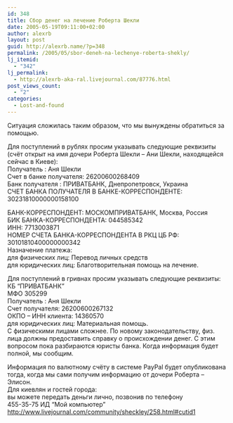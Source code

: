 ```yaml
---
id: 348
title: Сбор денег на лечение Роберта Шекли
date: 2005-05-19T09:11:00+02:00
author: alexrb
layout: post
guid: http://alexrb.name/?p=348
permalink: /2005/05/sbor-deneh-na-lechenye-roberta-shekly/
lj_itemid:
  - "342"
lj_permalink:
  - http://alexrb-aka-ral.livejournal.com/87776.html
post_views_count:
  - "2"
categories:
  - Lost-and-found
---
```

Ситуация сложилась таким образом, что мы вынуждены обратиться за помощью. 

Для поступлений в рублях просим указывать следующие реквизиты (счёт открыт на имя дочери Роберта Шекли &#8211; Ани Шекли, находящейся сейчас в Киеве):  
Получатель : Аня Шекли  
Счет в банке получателя: 26200600268409  
Банк получателя : ПРИВАТБАНК, Днепропетровск, Украина  
СЧЕТ БАНКА ПОЛУЧАТЕЛЯ В БАНКЕ-КОРРЕСПОНДЕНТЕ: 30231810000000158100

БАНК-КОРРЕСПОНДЕНТ: МОСКОМПРИВАТБАНК, Москва, Россия  
БИК БАНКА-КОРРЕСПОНДЕНТА: 044585342  
ИНН: 7713003871  
НОМЕР СЧЕТА БАНКА-КОРРЕСПОНДЕНТА В РКЦ ЦБ РФ: 30101810400000000342  
Назначение платежа:  
для физических лиц: Перевод личных средств  
для юридических лиц: Благотворительная помощь на лечение. 

Для поступлений в гривнах просим указывать следующие реквизиты:  
КБ &#8220;ПРИВАТБАНК&#8221;  
МФО 305299  
Получатель : Аня Шекли  
Счет получателя: 26200600267132  
ОКПО &#8211; ИНН клиента: 14360570  
для юридических лиц: Материальная помощь.  
С физическими лицами сложнее. По новому законодательству, физ. лица должны предоставить справку о происхождении денег. С этим вопросом пока разбираются юристы банка. Когда информация будет полной, мы сообщим. 

Информация по валютному счёту в системе PayPal будет опубликована тогда, когда мы сами получим информацию от дочери Роберта &#8211; Элисон.  
Для киевлян и гостей города:  
вы можете передать деньги лично, позвонив по телефону  
455-35-75 ИД &#8220;Мой компьютер&#8221;  
http://www.livejournal.com/community/sheckley/258.html#cutid1